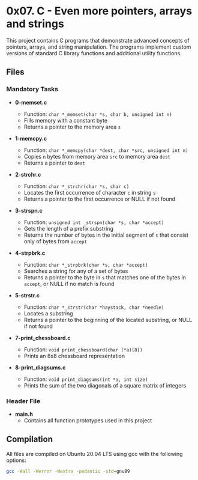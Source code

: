 # 0x07. C - Even more pointers, arrays and strings

This project contains C programs that demonstrate advanced concepts of pointers, arrays, and string manipulation. The programs implement custom versions of standard C library functions and additional utility functions.

## Files

### Mandatory Tasks

- **0-memset.c**
  - Function: `char *_memset(char *s, char b, unsigned int n)`
  - Fills memory with a constant byte
  - Returns a pointer to the memory area `s`

- **1-memcpy.c**
  - Function: `char *_memcpy(char *dest, char *src, unsigned int n)`
  - Copies `n` bytes from memory area `src` to memory area `dest`
  - Returns a pointer to `dest`

- **2-strchr.c**
  - Function: `char *_strchr(char *s, char c)`
  - Locates the first occurrence of character `c` in string `s`
  - Returns a pointer to the first occurrence or NULL if not found

- **3-strspn.c**
  - Function: `unsigned int _strspn(char *s, char *accept)`
  - Gets the length of a prefix substring
  - Returns the number of bytes in the initial segment of `s` that consist only of bytes from `accept`

- **4-strpbrk.c**
  - Function: `char *_strpbrk(char *s, char *accept)`
  - Searches a string for any of a set of bytes
  - Returns a pointer to the byte in `s` that matches one of the bytes in `accept`, or NULL if no match is found

- **5-strstr.c**
  - Function: `char *_strstr(char *haystack, char *needle)`
  - Locates a substring
  - Returns a pointer to the beginning of the located substring, or NULL if not found

- **7-print_chessboard.c**
  - Function: `void print_chessboard(char (*a)[8])`
  - Prints an 8x8 chessboard representation

- **8-print_diagsums.c**
  - Function: `void print_diagsums(int *a, int size)`
  - Prints the sum of the two diagonals of a square matrix of integers

### Header File

- **main.h**
  - Contains all function prototypes used in this project

## Compilation

All files are compiled on Ubuntu 20.04 LTS using gcc with the following options:
```bash
gcc -Wall -Werror -Wextra -pedantic -std=gnu89
```
